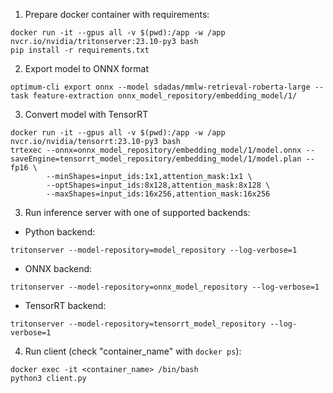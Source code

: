 1. Prepare docker container with requirements:
```shell
docker run -it --gpus all -v $(pwd):/app -w /app nvcr.io/nvidia/tritonserver:23.10-py3 bash
pip install -r requirements.txt
```
2. Export model to ONNX format
```shell
optimum-cli export onnx --model sdadas/mmlw-retrieval-roberta-large --task feature-extraction onnx_model_repository/embedding_model/1/
```

3. Convert model with TensorRT
```shell
docker run -it --gpus all -v $(pwd):/app -w /app nvcr.io/nvidia/tensorrt:23.10-py3 bash
trtexec --onnx=onnx_model_repository/embedding_model/1/model.onnx --saveEngine=tensorrt_model_repository/embedding_model/1/model.plan --fp16 \
        --minShapes=input_ids:1x1,attention_mask:1x1 \
        --optShapes=input_ids:8x128,attention_mask:8x128 \
        --maxShapes=input_ids:16x256,attention_mask:16x256
```

3. Run inference server with one of supported backends:
- Python backend:
```shell
tritonserver --model-repository=model_repository --log-verbose=1
```
- ONNX backend:
```shell
tritonserver --model-repository=onnx_model_repository --log-verbose=1
```
- TensorRT backend:
```shell
tritonserver --model-repository=tensorrt_model_repository --log-verbose=1
```

4. Run client (check "container_name" with ```docker ps```):
```shell
docker exec -it <container_name> /bin/bash
python3 client.py
```